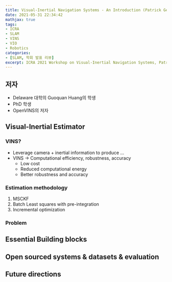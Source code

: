 ```yaml
---
title: Visual-Inertial Navigation Systems - An Introduction (Patrick Geneva)
date: 2021-05-31 22:34:42
mathjax: true
tags: 
- ICRA
- SLAM
- VINS
- VIO
- Robotics
categories: 
- [SLAM, 학회 발표 리뷰]
excerpt: ICRA 2021 Workshop on Visual-Inertial Navigation Systems, Patrick Geneva의 첫번째 토크 
---
```


## 저자

- Delaware 대학의 Guoquan Huang의 학생
- PhD 학생
- OpenVINS의 저자

## Visual-Inertial Estimator

### VINS?

- Leverage camera + inertial information to produce ...
- VINS -> Computational efficiency, robustness, accuracy
  - Low cost
  - Reduced computational energy
  - Better robustness and accuracy

### Estimation methodology

1. MSCKF
2. Batch Least squares with pre-integration
3. Incremental optimization

### Problem



## Essential Building blocks

## Open sourced systems & datasets & evaluation

## Future directions

